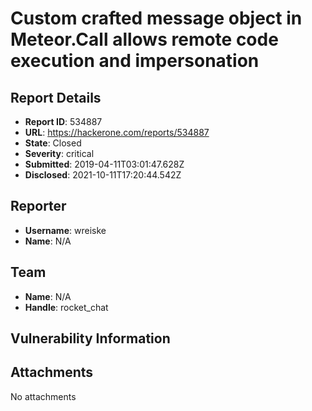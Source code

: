 # Custom crafted message object in Meteor.Call allows remote code execution and impersonation

## Report Details
- **Report ID**: 534887
- **URL**: https://hackerone.com/reports/534887
- **State**: Closed
- **Severity**: critical
- **Submitted**: 2019-04-11T03:01:47.628Z
- **Disclosed**: 2021-10-11T17:20:44.542Z

## Reporter
- **Username**: wreiske
- **Name**: N/A

## Team
- **Name**: N/A
- **Handle**: rocket_chat

## Vulnerability Information


## Attachments
No attachments
